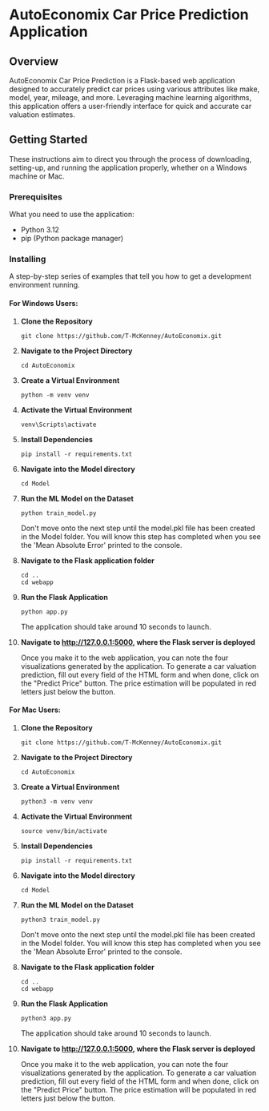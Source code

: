 # AutoEconomix Car Price Prediction Application

## Overview
AutoEconomix Car Price Prediction is a Flask-based web application designed to accurately predict car prices using various attributes like make, model, year, mileage, and more. Leveraging  machine learning algorithms, this application offers a user-friendly interface for quick and accurate car valuation estimates.

## Getting Started

These instructions aim to direct you through the process of downloading, setting-up, and running the application properly, whether on a Windows machine or Mac.

### Prerequisites

What you need to use the application:

- Python 3.12
- pip (Python package manager)

### Installing

A step-by-step series of examples that tell you how to get a development environment running.

#### For Windows Users:

1. **Clone the Repository**

    ```
    git clone https://github.com/T-McKenney/AutoEconomix.git
    ```

2. **Navigate to the Project Directory**

    ```
    cd AutoEconomix
    ```

3. **Create a Virtual Environment**

    ```
    python -m venv venv
    ```

4. **Activate the Virtual Environment**

    ```
    venv\Scripts\activate
    ```

5. **Install Dependencies**

    ```
    pip install -r requirements.txt
    ```

6. **Navigate into the Model directory**

    ```
    cd Model 
    ```
   
7. **Run the ML Model on the Dataset**

    ```
    python train_model.py
    ```
   Don't move onto the next step until the model.pkl file has been created in the Model folder. You will know this step has completed when you see the 'Mean Absolute Error' printed to the console.


8. **Navigate to the Flask application folder**

    ```
   cd ..
   cd webapp
   ```

9. **Run the Flask Application**

    ```
    python app.py
    ```
    The application should take around 10 seconds to launch.


10. **Navigate to http://127.0.0.1:5000, where the Flask server is deployed**

    Once you make it to the web application, you can note the four visualizations generated by the application. To generate a car valuation prediction, fill out every field of the HTML form and when done, click on the "Predict Price" button. The price estimation will be populated in red letters just below the button.




#### For Mac Users:

1. **Clone the Repository**

    ```
    git clone https://github.com/T-McKenney/AutoEconomix.git
    ```

2. **Navigate to the Project Directory**

    ```
    cd AutoEconomix
    ```

3. **Create a Virtual Environment**

    ```
    python3 -m venv venv
    ```

4. **Activate the Virtual Environment**

    ```
    source venv/bin/activate
    ```

5. **Install Dependencies**

    ```
    pip install -r requirements.txt
    ```

6. **Navigate into the Model directory**

    ```
    cd Model 
    ```
   
7. **Run the ML Model on the Dataset**

    ```
    python3 train_model.py
    ```
   Don't move onto the next step until the model.pkl file has been created in the Model folder. You will know this step has completed when you see the 'Mean Absolute Error' printed to the console.


8. **Navigate to the Flask application folder**

    ```
   cd ..
   cd webapp
   ```

9. **Run the Flask Application**

    ```
    python3 app.py
    ```
    The application should take around 10 seconds to launch.


10. **Navigate to http://127.0.0.1:5000, where the Flask server is deployed**

    Once you make it to the web application, you can note the four visualizations generated by the application. To generate a car valuation prediction, fill out every field of the HTML form and when done, click on the "Predict Price" button. The price estimation will be populated in red letters just below the button.

